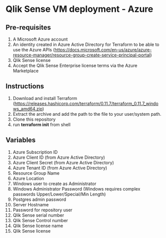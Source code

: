 # Qlik Sense VM deployment - Azure

## Pre-requisites
1. A Microsoft Azure account
2. An identity created in Azure Active Directory for Terraform to be able to use the Azure APIs (https://docs.microsoft.com/en-us/azure/azure-resource-manager/resource-group-create-service-principal-portal)
3. Qlik Sense license
4. Accept the Qlik Sense Enterprise license terms via the Azure Marketplace

## Instructions
1. Download and install Terraform (https://releases.hashicorp.com/terraform/0.11.7/terraform_0.11.7_windows_amd64.zip)
2. Extract the archive and add the path to the file to your user/system path.
3. Clone this repository
4. run __terraform init__ from shell

## Variables
1. Azure Subscription ID
2. Azure Client ID (from Azure Active Directory)
3. Azure Client Secret (from Azure Active Directory)
4. Azure Tenant ID (from Azure Active Directory)
5. Resource Group Name
6. Azure Location
7. Windows user to create as Administrator
8. Windows Administrator Password (Windows requires complex passwords Upper/Lower/Special/Min Length)
9. Postgres admin password
10. Server Hostname
11. Password for repository user
12. Qlik Sense serial number
13. Qlik Sense Control number
14. Qlik Sense license name
15. Qlik Sense license 






